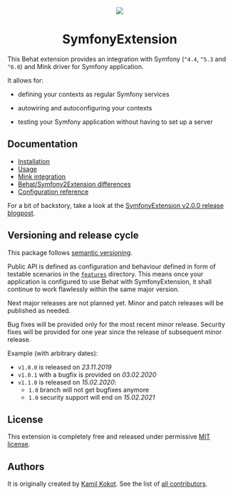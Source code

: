<p align="center">
    <img src="https://avatars2.githubusercontent.com/u/20600343" /><br/>
</p>

<h1 align="center">SymfonyExtension</h1>

This Behat extension provides an integration with Symfony (`^4.4`, `^5.3` and `^6.0`) and Mink driver for Symfony application.

It allows for:

 * defining your contexts as regular Symfony services
 
 * autowiring and autoconfiguring your contexts
 
 * testing your Symfony application without having to set up a server
 
## Documentation

 * [Installation](DOCUMENTATION.md#installation)
 * [Usage](DOCUMENTATION.md#usage)
 * [Mink integration](DOCUMENTATION.md#mink-integration)
 * [Behat/Symfony2Extension differences](DOCUMENTATION.md#differences-from-behatsymfony2extension)
 * [Configuration reference](DOCUMENTATION.md#configuration-reference)
 
For a bit of backstory, take a look at the [SymfonyExtension v2.0.0 release blogpost](https://kamilkokot.com/tame-behat-with-the-brand-new-symfony-extension).
 
## Versioning and release cycle

This package follows [semantic versioning](https://semver.org/). 

Public API is defined as configuration and behaviour defined in form of testable scenarios in the [`features`](features) directory.
This means once your application is configured to use Behat with SymfonyExtension, 
it shall continue to work flawlessly within the same major version.
 
Next major releases are not planned yet. Minor and patch releases will be published as needed.

Bug fixes will be provided only for the most recent minor release.
Security fixes will be provided for one year since the release of subsequent minor release.

Example (with arbitrary dates):

 - `v1.0.0` is released on _23.11.2019_
 - `v1.0.1` with a bugfix is provided on _03.02.2020_
 - `v1.1.0` is released on _15.02.2020_:
   - `1.0` branch will not get bugfixes anymore
   - `1.0` security support will end on _15.02.2021_
 
## License

This extension is completely free and released under permissive [MIT license](LICENSE).

## Authors

It is originally created by [Kamil Kokot](https://github.com/pamil). 
See the list of [all contributors](https://github.com/FriendsOfBehat/SymfonyExtension/graphs/contributors). 
